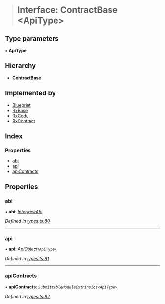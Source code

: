 > # Interface: ContractBase <**ApiType**>

## Type parameters

▪ **ApiType**

## Hierarchy

* **ContractBase**

## Implemented by

* [Blueprint](../classes/_rxblueprint_.blueprint.md)
* [RxBase](../classes/_rxbase_.rxbase.md)
* [RxCode](../classes/_rxcode_.rxcode.md)
* [RxContract](../classes/_rxcontract_.rxcontract.md)

## Index

### Properties

* [abi](_types_.contractbase.md#abi)
* [api](_types_.contractbase.md#api)
* [apiContracts](_types_.contractbase.md#apicontracts)

## Properties

###  abi

• **abi**: *[InterfaceAbi](_types_.interfaceabi.md)*

*Defined in [types.ts:80](https://github.com/polkadot-js/api/blob/14f018d/packages/api-contract/src/types.ts#L80)*

___

###  api

• **api**: *[ApiObject](../modules/_types_.md#apiobject)‹*`ApiType`*›*

*Defined in [types.ts:81](https://github.com/polkadot-js/api/blob/14f018d/packages/api-contract/src/types.ts#L81)*

___

###  apiContracts

• **apiContracts**: *`SubmittableModuleExtrinsics<ApiType>`*

*Defined in [types.ts:82](https://github.com/polkadot-js/api/blob/14f018d/packages/api-contract/src/types.ts#L82)*